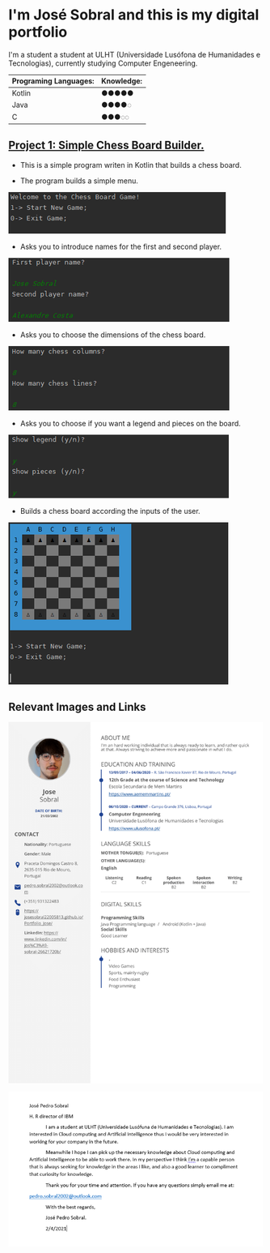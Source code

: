 # I'm José Sobral and this is my digital portfolio

I'm a student a student at ULHT (Universidade Lusófona de Humanidades e Tecnologias), currently studying Computer Engeneering.

| Programing Languages:  | Knowledge:   |
| :---                   | :---         |
| Kotlin                 | ●●●●●        |
| Java                   | ●●●●◌        |
| C                      | ●●●◌◌        |


## [Project 1: Simple Chess Board Builder.](https://github.com/josesobral22005813/Chess_Project_P1)
* This is a simple program writen in Kotlin that builds a chess board.

* The program builds a simple menu.

![](/images/ChessProjectOverviewImage1.PNG)

* Asks you to introduce names for the first and second player.

![](/images/ChessProjectOverviewImage2.PNG)

* Asks you to choose the dimensions of the chess board.

![](/images/ChessProjectOverviewImage3.PNG)

* Asks you to choose if you want a legend and pieces on the board.

![](/images/ChessProjectOverviewImage4.PNG)

* Builds a chess board according the inputs of the user.

![](/images/ChessProjectOverviewImage5.PNG)

## Relevant Images and Links

![](/images/CV.png)

![](/images/Carta%20de%20apresentacao.PNG)
